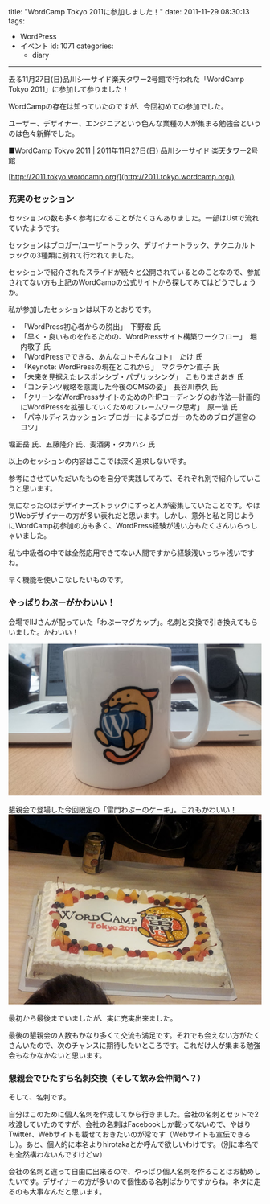 title: "WordCamp Tokyo 2011に参加しました！"
date: 2011-11-29 08:30:13
tags:
- WordPress
- イベント
id: 1071
categories:
  - diary
---

去る11月27日(日)品川シーサイド楽天タワー2号館で行われた「WordCamp Tokyo 2011」に参加して参りました！

WordCampの存在は知っていたのですが、今回初めての参加でした。

ユーザー、デザイナー、エンジニアという色んな業種の人が集まる勉強会というのは色々新鮮でした。

■WordCamp Tokyo 2011 | 2011年11月27日(日) 品川シーサイド 楽天タワー2号館

[http://2011.tokyo.wordcamp.org/](http://2011.tokyo.wordcamp.org/)

### 充実のセッション

セッションの数も多く参考になることがたくさんありました。一部はUstで流れていたようです。

セッションはブロガー/ユーザートラック、デザイナートラック、テクニカルトラックの3種類に別れて行われてました。

セッションで紹介されたスライドが続々と公開されているとのことなので、参加されてない方も上記のWordCampの公式サイトから探してみてはどうでしょうか。

私が参加したセッションは以下のとおりです。

*   <span>「WordPress初心者からの脱出」　下野宏 氏</span>
*   <span>「早く・良いものを作るための、WordPressサイト構築ワークフロー」　堀内敬子 氏</span>
*   <span>「WordPressでできる、あんなコトそんなコト」　たけ 氏</span>
*   <span>「Keynote: WordPressの現在とこれから」　マクラケン直子 氏</span>
*   <span>「未来を見据えたレスポンシブ・パブリッシング」　こもりまさあき 氏</span>
*   <span>「コンテンツ戦略を意識した今後のCMSの姿」　長谷川恭久 氏</span>
*   <span>「クリーンなWordPressサイトのためのPHPコーディングのお作法―計画的にWordPressを拡張していくためのフレームワーク思考」　原一浩 氏</span>
*   <span>「パネルディスカッション: ブロガーによるブロガーのためのブログ運営のコツ」

堀正岳 氏、五藤隆介 氏、麦酒男・タカハシ 氏</span>

以上のセッションの内容はここでは深く追求しないです。

参考にさせていただいたものを自分で実践してみて、それぞれ別で紹介していこうと思います。

気になったのはデザイナーズトラックにずっと人が密集していたことです。やはりWebデザイナーの方が多い表れだと思います。しかし、意外と私と同じようにWordCamp初参加の方も多く、WordPress経験が浅い方もたくさんいらっしゃいました。

私も中級者の中では全然応用できてない人間ですから経験浅いっちゃ浅いですね。

早く機能を使いこなしたいものです。

### やっぱりわぷーがかわいい！

会場でIIJさんが配っていた「わぷーマグカップ」。名刺と交換で引き換えてもらいました。かわいい！

![わぷーマグカップ](/diary/wctokyo2011/wctokyo-mag.png "わぷーマグカップ")

懇親会で登場した今回限定の「雷門わぷーのケーキ」。これもかわいい！
![わぷーケーキ](/diary/wctokyo2011/wctokyo-cake.png "懇親会で登場したわぷーケーキ")

最初から最後までいましたが、実に充実出来ました。

最後の懇親会の人数もかなり多くて交流も満足です。それでも会えない方がたくさんいたので、次のチャンスに期待したいところです。これだけ人が集まる勉強会もなかなかないと思います。

### 懇親会でひたすら名刺交換（そして飲み会仲間へ？）

そして、名刺です。

自分はこのために個人名刺を作成してから行きました。会社の名刺とセットで2枚渡していたのですが、会社の名刺はFacebookしか載ってないので、やはりTwitter、Webサイトも載せておきたいのが常です（Webサイトも宣伝できるし）。あと、個人的に本名よりhirotakaとか呼んで欲しいわけです。（別に本名でも全然構わないんですけどｗ）

会社の名刺と違って自由に出来るので、やっぱり個人名刺を作ることはお勧めしたいです。デザイナーの方が多いので個性ある名刺ばかりですからね。ネタに走るのも大事なんだと思います。